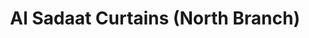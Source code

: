 ---
title: "Al Sadaat Curtains (North Branch)"
url: /karachi/al-sadaat-curtains-north-branch/
shop: curtain
---